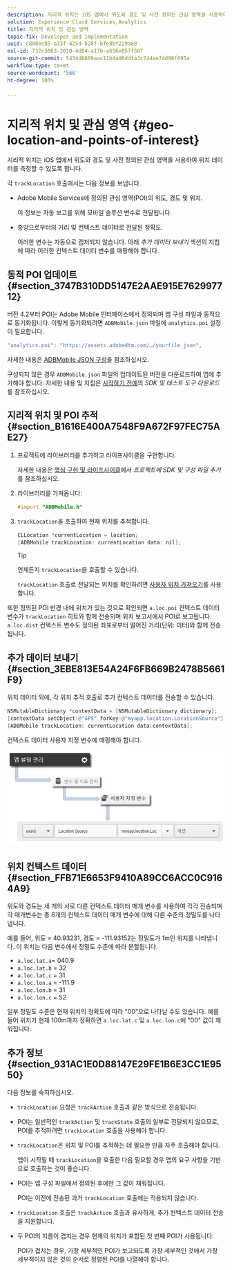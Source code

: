 ```yaml
---
description: 지리적 위치는 iOS 앱에서 위도와 경도 및 사전 정의된 관심 영역을 사용하여 위치 데이터를 측정할 수 있도록 합니다.
solution: Experience Cloud Services,Analytics
title: 지리적 위치 및 관심 영역
topic-fix: Developer and implementation
uuid: c800ec85-a33f-425d-b28f-bfe8bf229ae8
exl-id: 732c3863-2010-4d04-a17b-a656e857f567
source-git-commit: 5434d8809aac11b4ad6dd1a3c74dae7dd98f095a
workflow-type: tm+mt
source-wordcount: '566'
ht-degree: 100%

---
```


# 지리적 위치 및 관심 영역 {#geo-location-and-points-of-interest}

지리적 위치는 iOS 앱에서 위도와 경도 및 사전 정의된 관심 영역을 사용하여 위치 데이터를 측정할 수 있도록 합니다.

각 `trackLocation` 호출에서는 다음 정보를 보냅니다.

* Adobe Mobile Services에 정의된 관심 영역(POI)의 위도, 경도 및 위치.

   이 정보는 자동 보고를 위해 모바일 솔루션 변수로 전달됩니다.

* 중앙으로부터의 거리 및 컨텍스트 데이터로 전달된 정확도.

   이러한 변수는 자동으로 캡처되지 않습니다. 아래 *추가 데이터 보내기* 섹션의 지침에 따라 이러한 컨텍스트 데이터 변수를 매핑해야 합니다.

## 동적 POI 업데이트 {#section_3747B310DD5147E2AAE915E762997712}

버전 4.2부터 POI는 Adobe Mobile 인터페이스에서 정의되며 앱 구성 파일과 동적으로 동기화됩니다. 이렇게 동기화되려면 `ADBMobile.json` 파일에 `analytics.poi` 설정이 필요합니다.

```js
"analytics.poi": "https://assets.adobedtm.com/…/yourfile.json",
```

자세한 내용은 [ADBMobile JSON 구성](/help/ios/configuration/json-config/json-config.md)을 참조하십시오.

구성되지 않은 경우 `ADBMobile.json` 파일의 업데이트된 버전을 다운로드하여 앱에 추가해야 합니다. 자세한 내용 및 지침은 [시작하기 전에](/help/ios/getting-started/requirements.md)의 *SDK 및 테스트 도구 다운로드*&#x200B;를 참조하십시오.

## 지리적 위치 및 POI 추적 {#section_B1616E400A7548F9A672F97FEC75AE27}

1. 프로젝트에 라이브러리를 추가하고 라이프사이클을 구현합니다.

   자세한 내용은 [핵심 구현 및 라이프사이클](/help/ios/getting-started/dev-qs.md)에서 *프로젝트에 SDK 및 구성 파일 추가*&#x200B;를 참조하십시오.
1. 라이브러리를 가져옵니다:

   ```objective-c
   #import "ADBMobile.h"
   ```

1. `trackLocation`을 호출하여 현재 위치를 추적합니다.

   ```objective-c
   CLLocation *currentLocation = location; 
   [ADBMobile trackLocation: currentLocation data: nil]; 
   ```

   >[!TIP]
   >
   >언제든지 `trackLocation`을 호출할 수 있습니다.

   `trackLocation` 호출로 전달되는 위치를 확인하려면 [사용자 위치 가져오기](https://developer.apple.com/Library/ios/documentation/UserExperience/Conceptual/LocationAwarenessPG/CoreLocation/CoreLocation.html)를 사용합니다.

또한 정의된 POI 반경 내에 위치가 있는 것으로 확인되면 `a.loc.poi` 컨텍스트 데이터 변수가 `trackLocation` 히트와 함께 전송되며 위치 보고서에서 POI로 보고됩니다. `a.loc.dist` 컨텍스트 변수도 정의된 좌표로부터 떨어진 거리(단위: 미터)와 함께 전송됩니다.

## 추가 데이터 보내기 {#section_3EBE813E54A24F6FB669B2478B5661F9}

위치 데이터 외에, 각 위치 추적 호출로 추가 컨텍스트 데이터를 전송할 수 있습니다.

```objective-c
NSMutableDictionary *contextData = [NSMutableDictionary dictionary]; 
[contextData setObject:@"GPS" forKey:@"myapp.location.LocationSource"]; 
[ADBMobile trackLocation: currentLocation data:contextData];
```

컨텍스트 데이터 사용자 지정 변수에 매핑해야 합니다.

![](assets/map-location-context-data.png)

## 위치 컨텍스트 데이터 {#section_FFB71E6653F9410A89CC6ACC0C9164A9}

위도와 경도는 세 개의 서로 다른 컨텍스트 데이터 매개 변수를 사용하여 각각 전송되며 각 매개변수는 총 6개의 컨텍스트 데이터 매개 변수에 대해 다른 수준의 정밀도를 나타냅니다.

예를 들어, 위도 = 40.93231, 경도 = -111.93152는 정밀도가 1m인 위치를 나타냅니다. 이 위치는 다음 변수에서 정밀도 수준에 따라 분할됩니다.

* `a.loc.lat.a`= 040.9
* `a.loc.lat.b` = 32
* `a.loc.lat.c` = 31
* `a.loc.lon.a` = -111.9
* `a.loc.lon.b` = 31
* `a.loc.lon.c` = 52

일부 정밀도 수준은 현재 위치의 정확도에 따라 &quot;00&quot;으로 나타날 수도 있습니다. 예를 들어 위치가 현재 100m까지 정확하면 `a.loc.lat.c` 및 `a.loc.lon.c`에 &quot;00&quot; 값이 채워집니다.

## 추가 정보 {#section_931AC1E0D88147E29FE1B6E3CC1E9550}

다음 정보를 숙지하십시오.

* `trackLocation` 요청은 `trackAction` 호출과 같은 방식으로 전송됩니다.

* POI는 일반적인 `trackAction` 및 `trackState` 호출의 일부로 전달되지 않으므로, POI를 추적하려면 `trackLocation` 호출을 사용해야 합니다.

* `trackLocation`은 위치 및 POI를 추적하는 데 필요한 만큼 자주 호출해야 합니다.

   앱이 시작될 때 `trackLocation`을 호출한 다음 필요할 경우 앱의 요구 사항을 기반으로 호출하는 것이 좋습니다.

* POI는 앱 구성 파일에서 정의된 후에만 그 값이 채워집니다.

   POI는 이전에 전송된 과거 `trackLocation` 호출에는 적용되지 않습니다.
* `trackLocation` 호출은 `trackAction` 호출과 유사하게, 추가 컨텍스트 데이터 전송을 지원합니다.

* 두 POI의 지름이 겹치는 경우 현재의 위치가 포함된 첫 번째 POI가 사용됩니다.

   POI가 겹치는 경우, 가장 세부적인 POI가 보고되도록 가장 세부적인 것에서 가장 세부적이지 않은 것의 순서로 정렬된 POI를 나열해야 합니다.
